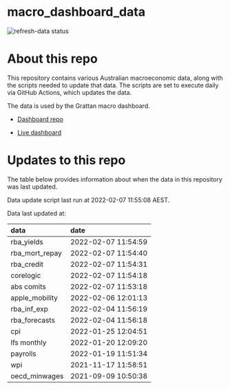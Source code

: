
<!-- README.md is generated from README.Rmd. Please edit that file -->

# macro\_dashboard\_data

<!-- badges: start -->

![refresh-data
status](https://github.com/grattan/macro_dashboard_data/workflows/refresh-data/badge.svg)

<!-- badges: end -->

# About this repo

This repository contains various Australian macroeconomic data, along
with the scripts needed to update that data. The scripts are set to
execute daily via GitHub Actions, which updates the data.

The data is used by the Grattan macro dashboard.

  - [Dashboard repo](https://github.com/grattan/macrodashboard)

  - [Live dashboard](https://mattcowgill.shinyapps.io/macrodashboard/)

# Updates to this repo

The table below provides information about when the data in this
repository was last updated.

Data update script last run at 2022-02-07 11:55:08 AEST.

Data last updated at:

| data             | date                |
| :--------------- | :------------------ |
| rba\_yields      | 2022-02-07 11:54:59 |
| rba\_mort\_repay | 2022-02-07 11:54:40 |
| rba\_credit      | 2022-02-07 11:54:31 |
| corelogic        | 2022-02-07 11:54:18 |
| abs comits       | 2022-02-07 11:53:18 |
| apple\_mobility  | 2022-02-06 12:01:13 |
| rba\_inf\_exp    | 2022-02-04 11:56:19 |
| rba\_forecasts   | 2022-02-04 11:56:18 |
| cpi              | 2022-01-25 12:04:51 |
| lfs monthly      | 2022-01-20 12:09:20 |
| payrolls         | 2022-01-19 11:51:34 |
| wpi              | 2021-11-17 11:58:51 |
| oecd\_minwages   | 2021-09-09 10:50:38 |
